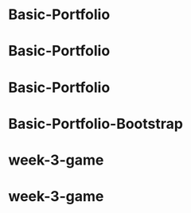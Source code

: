 # Basic-Portfolio
# Basic-Portfolio
# Basic-Portfolio
# Basic-Portfolio-Bootstrap
# week-3-game
# week-3-game
